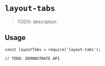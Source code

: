 # `layout-tabs`

> TODO: description

## Usage

```
const layoutTabs = require('layout-tabs');

// TODO: DEMONSTRATE API
```
